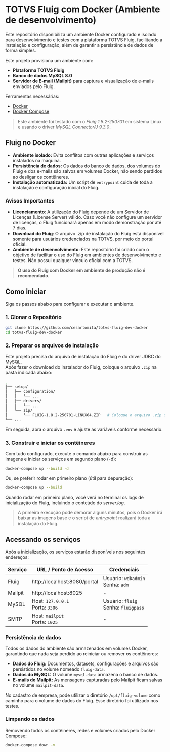 # TOTVS Fluig com Docker (Ambiente de desenvolvimento)

Este repositório disponibiliza um ambiente Docker configurado e isolado para desenvolvimento e testes com a plataforma TOTVS Fluig, facilitando a instalação e configuração, além de garantir a persistência de dados de forma simples.

Este projeto provisiona um ambiente com:
- **Plataforma TOTVS Fluig**
- **Banco de dados MySQL 8.0**
- **Servidor de E-mail (Mailpit)** para captura e visualização de e-mails enviados pelo Fluig.

Ferramentas necessárias:
- [Docker](https://docs.docker.com/get-docker/)
- [Docker Compose](https://docs.docker.com/compose/install/)

> Este ambiente foi testado com o *Fluig 1.8.2-250701* em sistema Linux e usando o driver *MySQL Connector/J 9.3.0*.

## Fluig no Docker

- **Ambiente isolado:** Evita conflitos com outras aplicações e serviços instalados na máquina.
- **Persistência de dados:** Os dados do banco de dados, dos volumes do Fluig e dos e-mails são salvos em volumes Docker, não sendo perdidos ao desligar os contêineres.
- **Instalação automatizada:** Um script de `entrypoint` cuida de toda a instalação e configuração inicial do Fluig.

### Avisos Importantes

- **Licenciamento**: A utilização do Fluig depende de um Servidor de Licenças (License Server) válido. Caso você não configure um servidor de licenças, o Fluig funcionará apenas em modo demonstração por até 7 dias.
- **Download do Fluig**: O arquivo .zip de instalação do Fluig está disponível somente para usuários credenciados na TOTVS, por meio do portal oficial.
- **Ambiente de desenvolvimento**: Este repositório foi criado com o objetivo de facilitar o uso do Fluig em ambientes de desenvolvimento e testes. Não possui qualquer vínculo oficial com a TOTVS.

> **O uso do Fluig com Docker em ambiente de produção não é recomendado**.

## Como iniciar

Siga os passos abaixo para configurar e executar o ambiente.

### 1. Clonar o Repositório

```bash
git clone https://github.com/cesartomita/totvs-fluig-dev-docker
cd totvs-fluig-dev-docker
```

### 2. Preparar os arquivos de instalação

Este projeto precisa do arquivo de instalação do Fluig e do driver JDBC do MySQL.  
Após fazer o download do instalador do Fluig, coloque o arquivo `.zip` na pasta indicada abaixo:

```bash
.
├── setup/
│   ├── configuration/
│   │   └── ...
│   ├── drivers/
│   │   └── ...
│   └── zip/
│       └── FLUIG-1.8.2-250701-LINUX64.ZIP   # Coloque o arquivo .zip do Fluig aqui
└── ...
```

Em seguida, abra o arquivo `.env` e ajuste as variáveis conforme necessário.

### 3. Construir e iniciar os contêineres

Com tudo configurado, execute o comando abaixo para construir as imagens e iniciar os serviços em segundo plano (-d):

```bash
docker-compose up --build -d
```

Ou, se preferir rodar em primeiro plano (útil para depuração):

```bash
docker-compose up --build
```

Quando rodar em primeiro plano, você verá no terminal os logs de inicialização do Fluig, incluindo o conteúdo do *server.log*.

> A primeira execução pode demorar alguns minutos, pois o Docker irá baixar as imagens base e o script de *entrypoint* realizará toda a instalação do Fluig.

## Acessando os serviços

Após a inicialização, os serviços estarão disponíveis nos seguintes endereços:

| Serviço              | URL / Ponto de Acesso                 | Credenciais                              |
|----------------------|---------------------------------------|------------------------------------------|
| Fluig                | http://localhost:8080/portal          | Usuário: `wdkadmin` <br> Senha: `adm`    |
| Mailpit              | http://localhost:8025                 | -                                        |
| MySQL                | Host: `127.0.0.1` <br> Porta: `3306` | Usuário: `fluig` <br> Senha: `fluigpass` |
| SMTP                 | Host: `mailpit` <br> Porta: `1025`    | -                                        |

### Persistência de dados

Todos os dados do ambiente são armazenados em volumes Docker, garantindo que nada seja perdido ao reiniciar ou remover os contêineres:

- **Dados do Fluig:** Documentos, datasets, configurações e arquivos são persistidos no volume nomeado `fluig-data`.
- **Dados do MySQL:** O volume `mysql-data` armazena o banco de dados.
- **E-mails do Mailpit:** As mensagens capturadas pelo Mailpit ficam salvas no volume `mailpit-data`.

No cadastro de empresa, pode utilizar o diretório `/opt/fluig-volume` como caminho para o volume de dados do Fluig. Esse diretório foi utilizado nos testes.

### Limpando os dados

Removendo todos os contêineres, redes e volumes criados pelo Docker Compose:
```bash
docker-compose down -v
```